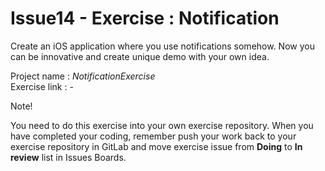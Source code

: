 # Issue14 - Exercise : Notification
Create an iOS application where you use notifications somehow.
Now you can be innovative and create unique demo with your own idea.

Project name : *NotificationExercise*  
Exercise link : -

Note!

You need to do this exercise into your own exercise repository. When you
have completed your coding, remember push your work back to your exercise 
repository in GitLab and move exercise issue from <b>Doing</b> to <b>In review</b> list in Issues Boards.